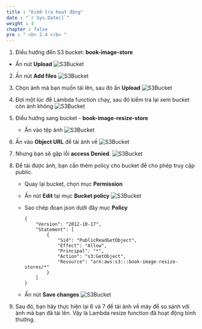 ```yaml
---
title : "Kiểm tra hoạt động"
date : "`r Sys.Date()`"
weight : 4
chapter : false
pre : " <b> 2.4 </b> "
---
```

1. Điều hướng đến S3 bucket: **book-image-store**
- Ấn nút **Upload**
![S3Bucket](/images/1/28.png?width=90pc)

2. Ấn nút **Add files**
![S3Bucket](/images/1/29.png?width=90pc)

3. Chọn ảnh mà bạn muốn tải lên, sau đó ấn **Upload**
![S3Bucket](/images/1/30.png?width=90pc)
4. Đợi một lúc để Lambda function chạy, sau đó kiểm tra lại xem bucket còn ảnh không
![S3Bucket](/images/1/31.png?width=90pc)

6. Điều hướng sang bucket - **book-image-resize-store**
    - Ấn vào tệp ảnh
![S3Bucket](/images/1/32.png?width=90pc)

7. Ấn vào **Object URL** để tải ảnh về
![S3Bucket](/images/1/33.png?width=90pc)

8. Nhưng bạn sẽ gặp lỗi **access Denied**.
![S3Bucket](/images/1/34.png?width=90pc)
9. Để tải được ảnh, bạn cần thêm policy cho bucket để cho phép truy cập public.
    - Quay lại bucket, chọn mục **Permission**
    - Ấn nút **Edit** tại mục **Bucket policy**
![S3Bucket](/images/1/35.png?width=90pc)

    - Sao chép đoạn json dưới đây mục **Policy**
        ```
        {
            "Version": "2012-10-17",
            "Statement": [
                {
                    "Sid": "PublicReadGetObject",
                    "Effect": "Allow",
                    "Principal": "*",
                    "Action": "s3:GetObject",
                    "Resource": "arn:aws:s3:::book-image-resize-stores/*"
                }
            ]
        }
        ```
    - Ấn nút **Save changes**
![S3Bucket](/images/1/36.png?width=90pc)

10. Sau đó, bạn hãy thực hiện lại 6 và 7 để tải ảnh về máy để so sánh với ảnh mà bạn đã tải lên. Vậy là Lambda resize function đã hoạt động bình thường.





